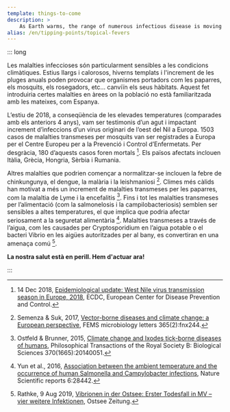 ```yaml
---
template: things-to-come
description: >
    As Earth warms, the range of numerous infectious disease is moving up North, including Europe. Tropical disease such as Malaria, Dengue, Zika, Chikungunya, West Nile Virus… are already becoming a serious health threat for us.
alias: /en/tipping-points/topical-fevers
---
```


::: long

Les malalties infeccioses són particularment sensibles a les condicions climàtiques. Estius llargs i calorosos, hiverns templats i l'increment de les pluges anuals poden provocar que organismes portadors com les paparres, els mosquits, els rosegadors, etc…  canviïn els seus hàbitats. Aquest fet introduiria certes malalties en àrees on la població no està familiaritzada amb les mateixes, com Espanya.

L’estiu de 2018, a conseqüència de les elevades temperatures  (comparades amb els anteriors 4 anys), vam ser testimonis d’un agut i impactant increment d’infeccions d’un virus originari de l’oest del Nil a Europa. 1503 casos de malalties transmeses per mosquits van ser registrades a Europa per el Centre Europeu per a la Prevenció i Control d’Enfermetats. Per desgràcia, 180 d’aquests casos foren mortals [^ECDC]. Els països afectats inclouen Itàlia, Grècia, Hongria, Sèrbia i Rumania.

Altres malalties que podrien començar a normalitzar-se inclouen la febre de chinkungunya, el dengue, la malària i la leishmaniosi [^Semenza2017]. Climes més càlids han motivat a més un increment de malalties transmeses per les paparres, com la malaltia de Lyme i la encefalitis [^Ostfeld2015]. Fins i tot les malalties transmeses per l’alimentació (com la salmonelosis i la campilobacteriosis) semblen ser sensibles a altes temperatures, el que implica que podria  afectar seriosament a la seguretat alimentària [^Yun2016]. Malalties transmeses a través de l’aigua, com les causades per Cryptosporidium en l’aigua potable o el bacteri Vibrio en les aigües autoritzades per al bany, es convertiran en una amenaça comú [^Rathke2019].

**La nostra salut està en perill. Hem d'actuar ara!**

:::

[^ECDC]: 14 Dec 2018, [Epidemiological update: West Nile virus transmission season in Europe, 2018](https://ecdc.europa.eu/en/news-events/epidemiological-update-west-nile-virus-transmission-season-europe-2018), ECDC, European Center for Disease Prevention and Control.

[^Semenza2017]: Semenza & Suk, 2017, [Vector-borne diseases and climate change: a European perspective](https://academic.oup.com/femsle/article/365/2/fnx244/4631076), FEMS microbiology letters 365(2):fnx244.

[^Ostfeld2015]: Ostfeld & Brunner, 2015, [Climate change and Ixodes tick-borne diseases of humans](https://royalsocietypublishing.org/doi/full/10.1098/rstb.2014.0051), Philosophical Transactions of the Royal Society B: Biological Sciences 370(1665):20140051.

[^Yun2016]: Yun et al., 2016, [Association between the ambient temperature and the occurrence of human Salmonella and Campylobacter infections](https://www.nature.com/articles/srep28442), Nature Scientific reports 6:28442.

[^Rathke2019]: Rathke, 9 Aug 2019, [Vibrionen in der Ostsee: Erster Todesfall in MV – vier weitere Infektionen](https://www.ostsee-zeitung.de/Nachrichten/MV-aktuell/Vibrionen-in-der-Ostsee-Erster-Todesfall-in-MV-vier-weitere-Infektionen), Ostsee Zeitung.
